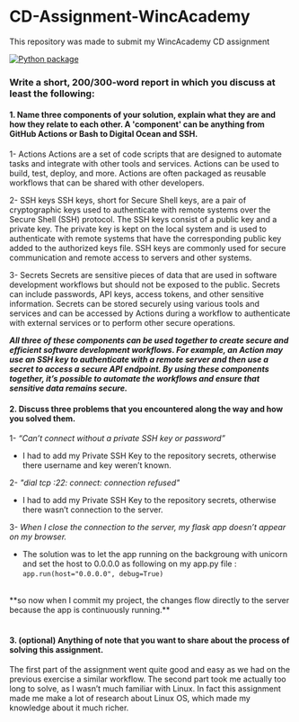# CD-Assignment-WincAcademy
This repository was made to submit my WincAcademy CD assignment

[![Python package](https://github.com/RomuloPy/CD-Assignment-WincAcademy/actions/workflows/calculator-flow.yml/badge.svg)](https://github.com/RomuloPy/CD-Assignment-WincAcademy/actions/workflows/calculator-flow.yml)


### Write a short, 200/300-word report in which you discuss at least the following:

#### 1. Name three components of your solution, explain what they are and how they relate to each other. A 'component' can be anything from GitHub Actions or Bash to Digital Ocean and SSH.

1-	Actions
Actions are a set of code scripts that are designed to automate tasks and integrate with other tools and services. Actions can be used to build, test, deploy, and more. Actions are often packaged as reusable workflows that can be shared with other developers.

2-	SSH keys
SSH keys, short for Secure Shell keys, are a pair of cryptographic keys used to authenticate with remote systems over the Secure Shell (SSH) protocol. The SSH keys consist of a public key and a private key. The private key is kept on the local system and is used to authenticate with remote systems that have the corresponding public key added to the authorized keys file. SSH keys are commonly used for secure communication and remote access to servers and other systems.

3-	Secrets
Secrets are sensitive pieces of data that are used in software development workflows but should not be exposed to the public. Secrets can include passwords, API keys, access tokens, and other sensitive information. Secrets can be stored securely using various tools and services and can be accessed by Actions during a workflow to authenticate with external services or to perform other secure operations.
<br>

***All three of these components can be used together to create secure and efficient software development workflows. For example, an Action may use an SSH key to authenticate with a remote server and then use a secret to access a secure API endpoint. By using these components together, it’s possible to automate the workflows and ensure that sensitive data remains secure.***
<br>


#### 2. Discuss three problems that you encountered along the way and how you solved them.


1-	*“Can’t connect without a private SSH key or password”*

- I had to add my Private SSH Key to the repository secrets, otherwise there username and key weren’t known.
	
2-	*"dial tcp :22: connect: connection refused"*
- I had to add my Private SSH Key to the repository secrets, otherwise there wasn’t connection to the server.

3-	*When I close the connection to the server, my flask app doesn’t appear on my browser.*

- The solution was to let the app running on the backgroung with unicorn and set the host to 0.0.0.0 as following on my app.py file : <br>
    `app.run(host="0.0.0.0", debug=True)`
<br>
    **so now when I commit my project, the changes flow directly to the server because the app is continuously running.**
<br>
<br>

#### 3. (optional) Anything of note that you want to share about the process of solving this assignment.

The first part of the assignment went quite good and easy as we had on the previous exercise a similar workflow.
The second part took me actually too long to solve, as I wasn’t much familiar with Linux. In fact this assignment made me make a lot of research about Linux OS, which made my knowledge about it much richer.

